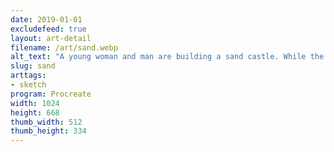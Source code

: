 ```yaml
---
date: 2019-01-01
excludefeed: true
layout: art-detail
filename: /art/sand.webp
alt_text: "A young woman and man are building a sand castle. While the woman is intent on finishing the creation, the boy is a little worried about how it's turning out."
slug: sand
arttags:
- sketch
program: Procreate
width: 1024
height: 668
thumb_width: 512
thumb_height: 334
---
```

